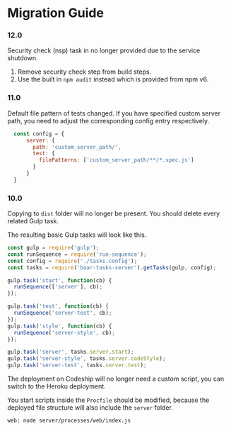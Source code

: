 # Migration Guide

### 12.0
Security check (nsp) task in no longer provided due to the service shutdown.
1. Remove security check step from build steps.
2. Use the built in `npm audit` instead which is provided from npm v6.

### 11.0
Default file pattern of tests changed. If you have specified custom server path, 
you need to adjust the corresponding config entry respectively.

```javascript
  const config = {
      server: {
        path: 'custom_server_path/',
        test: {
          filePatterns: ['custom_server_path/**/*.spec.js']
        }
      }
  }
```

### 10.0

Copying to `dist` folder will no longer be present. You should delete every related Gulp task.

The resulting basic Gulp tasks will look like this.

```javascript
const gulp = require('gulp');
const runSequence = require('run-sequence');
const config = require('./tasks.config');
const tasks = require('boar-tasks-server').getTasks(gulp, config);

gulp.task('start', function(cb) {
  runSequence(['server'], cb);
});

gulp.task('test', function(cb) {
  runSequence('server-test', cb);
});
gulp.task('style', function(cb) {
  runSequence('server-style', cb);
});

gulp.task('server', tasks.server.start);
gulp.task('server-style', tasks.server.codeStyle);
gulp.task('server-test', tasks.server.test);
```

The deployment on Codeship will no longer need a custom script, you can switch to the Heroku deployment.

You start scripts inside the `Procfile` should be modified, 
because the deployed file structure will also include the `server` folder.

```
web: node server/processes/web/index.js
```
